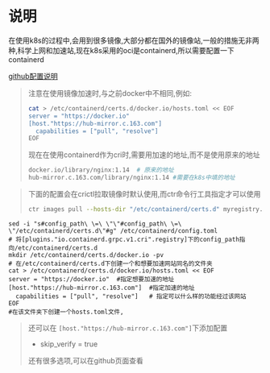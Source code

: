 # 说明

在使用k8s的过程中,会用到很多镜像,大部分都在国外的镜像站,一般的措施无非两种,科学上网和加速站,现在k8s采用的oci是containerd,所以需要配置一下containerd

[github配置说明](https://github.com/containerd/containerd/blob/main/docs/hosts.md)





> 注意在使用镜像加速时,与之前docker中不相同,例如:
>
> ```bash
> cat > /etc/containerd/certs.d/docker.io/hosts.toml << EOF
> server = "https://docker.io"
> [host."https://hub-mirror.c.163.com"]
>   capabilities = ["pull", "resolve"]
> EOF
> ```
>
> 现在在使用containerd作为cri时,需要用加速的地址,而不是使用原来的地址
>
> ```bash
> docker.io/library/nginx:1.14  # 原来的地址
> hub-mirror.c.163.com/library/nginx:1.14 #需要在k8s中填的地址
> ```

> 下面的配置会在crictl拉取镜像时默认使用,而ctr命令行工具指定才可以使用
>
> ```bash
> ctr images pull --hosts-dir "/etc/containerd/certs.d" myregistry.io:5000/image_name:tag
> ```



```shell
sed -i "s#config_path\ \=\ \"\"#config_path\ \=\ \"/etc/containerd/certs.d\"#g" /etc/containerd/config.toml
# 将[plugins."io.containerd.grpc.v1.cri".registry]下的config_path指向/etc/containerd/certs.d
mkdir /etc/containerd/certs.d/docker.io -pv
# 在/etc/containerd/certs.d下创建一个和想要加速网站同名的文件夹
cat > /etc/containerd/certs.d/docker.io/hosts.toml << EOF
server = "https://docker.io"  #指定想要加速的地址
[host."https://hub-mirror.c.163.com"]  #指定加速的地址
  capabilities = ["pull", "resolve"]   # 指定可以什么样的功能经过该网站
EOF
#在该文件夹下创建一个hosts.toml文件,
```

> 还可以在 `[host."https://hub-mirror.c.163.com"]`下添加配置
>
> - skip_verify = true
>
> 还有很多选项,可以在github页面查看

